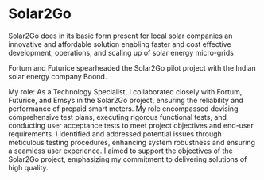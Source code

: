 # Solar2Go
Solar2Go does in its basic form present for local solar companies an innovative and affordable solution enabling faster and cost effective development, operations, and scaling up of solar energy micro-grids

Fortum and Futurice spearheaded the Solar2Go pilot project with the Indian solar energy company Boond. 

My role: As a Technology Specialist, I collaborated closely with Fortum, Futurice, and Emsys in the Solar2Go project, ensuring the reliability and performance of prepaid smart meters. My role encompassed devising comprehensive test plans, executing rigorous functional tests, and conducting user acceptance tests to meet project objectives and end-user requirements. I identified and addressed potential issues through meticulous  testing procedures, enhancing system robustness and ensuring a seamless user experience. I aimed to support the objectives of the Solar2Go project, emphasizing my commitment to delivering solutions of high quality.

